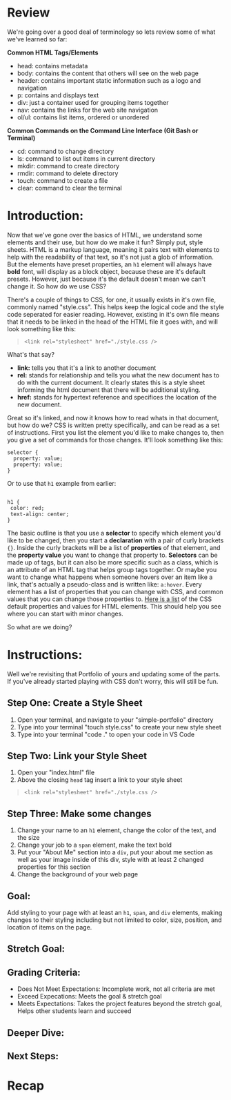 # Review
We're going over a good deal of terminology so lets review some of what we've learned so far:

**Common HTML Tags/Elements**
- head: contains metadata
- body: contains the content that others will see on the web page
- header: contains important static information such as a logo and navigation
- p: contains and displays text 
- div: just a container used for grouping items together 
- nav: contains the links for the web site navigation
- ol/ul: contains list items, ordered or unordered

**Common Commands on the Command Line Interface (Git Bash or Terminal)**
- cd: command to change directory
- ls: command to list out items in current directory
- mkdir: command to create directory
- rmdir: command to delete directory
- touch: command to create a file
- clear: command to clear the terminal

# Introduction:

Now that we've gone over the basics of HTML, we understand some elements and their use, but how do we make it fun? Simply put, style sheets. HTML is a markup language, meaning it pairs text with elements to help with the readability of that text, so it's not just a glob of information. But the elements have preset properties, an `h1` element will always have **bold** font, will display as a block object, because these are it's default presets. However, just because it's the default doesn't mean we can't change it. So how do we use CSS?

There's a couple of things to CSS, for one, it usually exists in it's own file, commonly named "style.css". This helps keep the logical code and the style code seperated for easier reading. However, existing in it's own file means that it needs to be linked in the head of the HTML file it goes with, and will look something like this: 

>`<link rel="stylesheet" href="./style.css />` 

What's that say?
- **link:** tells you that it's a link to another document
- **rel:** stands for relationship and tells you what the new document has to do with the current document. It clearly states this is a style sheet informing the html document that there will be additional styling.
- **href:** stands for hypertext reference and specifices the location of the new document. 

Great so it's linked, and now it knows how to read whats in that document, but how do we? CSS is written pretty specifically, and can be read as a set of instructions. First you list the element you'd like to make changes to, then you give a set of commands for those changes. It'll look something like this: 

```
selector {
  property: value;
  property: value;
}

```
Or to use that `h1` example from earlier:
```

h1 {
 color: red;
 text-align: center;
}
```

The basic outline is that you use a **selector** to specify which element you'd like to be changed, then you start a **declaration** with a pair of curly brackets `{}`. Inside the curly brackets will be a list of **properties** of that element, and the **property value** you want to change that property to. **Selectors** can be made up of tags, but it can also be more specific such as a class, which is an attribute of an HTML tag that helps group tags together. Or maybe you want to change what happens when someone hovers over an item like a link, that's actually a pseudo-class and is written like: `a:hover`. Every element has a list of properties that you can change with CSS, and common values that you can change those properties to. [Here is a list](https://www.w3schools.com/cssref/css_default_values.php) of the CSS default properties and values for HTML elements.  This should help you see where you can start with minor changes. 

So what are we doing?

# Instructions:

Well we're revisiting that Portfolio of yours and updating some of the parts. If you've already started playing with CSS don't worry, this will still be fun. 

## Step One: Create a Style Sheet

1. Open your terminal, and navigate to your "simple-portfolio" directory
2. Type into your terminal "touch style.css" to create your new style sheet
3. Type into your terminal "code ." to open your code in VS Code

## Step Two: Link your Style Sheet

1. Open your "index.html" file
2. Above the closing `head` tag insert a link to your style sheet
> `<link rel="stylesheet" href="./style.css />`

## Step Three: Make some changes

1. Change your name to an `h1` element, change the color of the text, and the size
2. Change your job to a `span` element, make the text bold
3. Put your "About Me" section into a `div`, put your about me section as well as your image inside of this div, style with at least 2 changed properties for this section
4. Change the background of your web page

## Goal:

Add styling to your page with at least an `h1`, `span`, and `div` elements, making changes to their styling including but not limited to color, size, position, and location of items on the page.

## Stretch Goal: 



## Grading Criteria:

- Does Not Meet Expectations: Incomplete work, not all criteria are met
- Exceed Expecations: Meets the goal & stretch goal
- Meets Expectations: Takes the project features beyond the stretch goal, Helps other students learn and succeed

## Deeper Dive:

## Next Steps:

# Recap